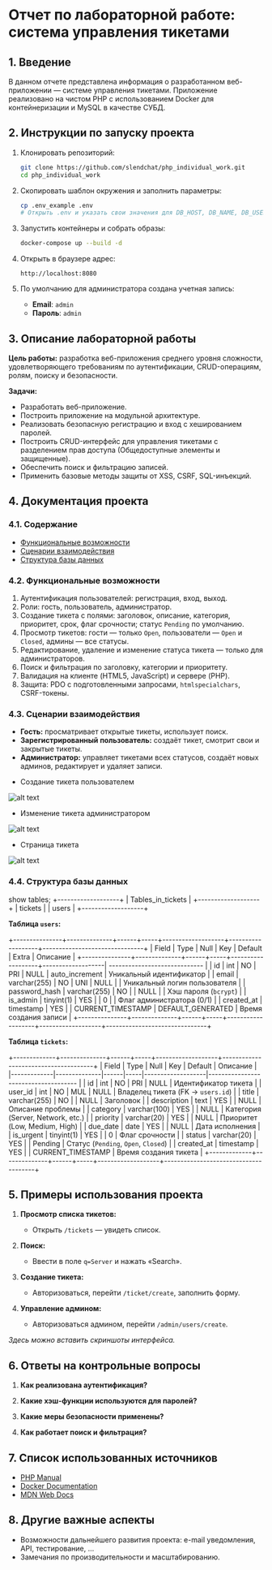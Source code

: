 # Отчет по лабораторной работе: система управления тикетами

## 1. Введение

В данном отчете представлена информация о разработанном веб-приложении — системе управления тикетами. Приложение реализовано на чистом PHP с использованием Docker для контейнеризации и MySQL в качестве СУБД.

## 2. Инструкции по запуску проекта

1. Клонировать репозиторий:

   ```bash
   git clone https://github.com/slendchat/php_individual_work.git
   cd php_individual_work
   ```
2. Скопировать шаблон окружения и заполнить параметры:

   ```bash
   cp .env_example .env
   # Открыть .env и указать свои значения для DB_HOST, DB_NAME, DB_USER, DB_PASS
   ```
3. Запустить контейнеры и собрать образы:

   ```bash
   docker-compose up --build -d
   ```
4. Открыть в браузере адрес:

   ```text
   http://localhost:8080
   ```
5. По умолчанию для администратора создана учетная запись:

   * **Email**: `admin`
   * **Пароль**: `admin`

## 3. Описание лабораторной работы

**Цель работы:** разработка веб-приложения среднего уровня сложности, удовлетворяющего требованиям по аутентификации, CRUD-операциям, ролям, поиску и безопасности.

**Задачи:**

* Разработать веб-приложение.
* Построить приложение на модульной архитектуре.
* Реализовать безопасную регистрацию и вход с хешированием паролей.
* Построить CRUD-интерфейс для управления тикетами с разделением прав доступа (Общедоступные элементы и защищенные).
* Обеспечить поиск и фильтрацию записей.
* Применить базовые методы защиты от XSS, CSRF, SQL-инъекций.

## 4. Документация проекта

### 4.1. Содержание

* [Функциональные возможности](#41-функциональные-возможности)
* [Сценарии взаимодействия](#42-сценарии-взаимодействия)
* [Структура базы данных](#43-структура-базы-данных)

### 4.2. Функциональные возможности

1. Аутентификация пользователей: регистрация, вход, выход.
2. Роли: гость, пользователь, администратор.
3. Создание тикета с полями: заголовок, описание, категория, приоритет, срок, флаг срочности; статус `Pending` по умолчанию.
4. Просмотр тикетов: гости — только `Open`, пользователи — `Open` и `Closed`, админы — все статусы.
5. Редактирование, удаление и изменение статуса тикета — только для администраторов.
6. Поиск и фильтрация по заголовку, категории и приоритету.
7. Валидация на клиенте (HTML5, JavaScript) и сервере (PHP).
8. Защита: PDO с подготовленными запросами, `htmlspecialchars`, CSRF-токены.

### 4.3. Сценарии взаимодействия

* **Гость:** просматривает открытые тикеты, использует поиск.
* **Зарегистрированный пользователь:** создаёт тикет, смотрит свои и закрытые тикеты.
* **Администратор:** управляет тикетами всех статусов, создаёт новых админов, редактирует и удаляет записи.

- Создание тикета пользователем

![alt text](img/ticket_creation.png)

- Изменение тикета администратором

![alt text](img/ticket_editing.png)

- Страница тикета

![alt text](img/ticket_show.png)

### 4.4. Структура базы данных

show tables;
+-------------------+
| Tables_in_tickets |
+-------------------+
| tickets           |
| users             |
+-------------------+

**Таблица `users`:**

+---------------+--------------+------+-----+-------------------+-------------------+-------------------------------+
| Field         | Type         | Null | Key | Default           | Extra             | Описание                      |
+---------------+--------------+------+-----+-------------------+-------------------| ----------------------------- |
| id            | int          | NO   | PRI | NULL              | auto_increment    | Уникальный идентификатор      |
| email         | varchar(255) | NO   | UNI | NULL              |                   | Уникальный логин пользователя |
| password_hash | varchar(255) | NO   |     | NULL              |                   | Хэш пароля (`bcrypt`)         |
| is_admin      | tinyint(1)   | YES  |     | 0                 |                   | Флаг администратора (0/1)     |
| created_at    | timestamp    | YES  |     | CURRENT_TIMESTAMP | DEFAULT_GENERATED | Время создания записи         |
+---------------+--------------+------+-----+-------------------+-------------------+-------------------------------+

**Таблица `tickets`:**

+-------------+--------------+------+-----+-------------------+--------------------------------------+
| Field       | Type         | Null | Key | Default           | Описание                             |
|-------------|--------------|------|-----|-------------------|------------------------------------- |
| id          | int          | NO   | PRI | NULL              | Идентификатор тикета                 |
| user_id     | int          | NO   | MUL | NULL              | Владелец тикета (FK → `users.id`)    |
| title       | varchar(255) | NO   |     | NULL              | Заголовок                            |
| description | text         | YES  |     | NULL              | Описание проблемы                    |
| category    | varchar(100) | YES  |     | NULL              | Категория (Server, Network, etc.)    |
| priority    | varchar(20)  | YES  |     | NULL              | Приоритет (Low, Medium, High)        |
| due_date    | date         | YES  |     | NULL              | Дата исполнения                      |
| is_urgent   | tinyint(1)   | YES  |     | 0                 | Флаг срочности                       |
| status      | varchar(20)  | YES  |     | Pending           | Статус (`Pending`, `Open`, `Closed`) |
| created_at  | timestamp    | YES  |     | CURRENT_TIMESTAMP | Время создания тикета                |
+-------------+--------------+------+-----+-------------------+--------------------------------------+

## 5. Примеры использования проекта

1. **Просмотр списка тикетов:**

   * Открыть `/tickets` — увидеть список.
2. **Поиск:**

   * Ввести в поле `q=Server` и нажать «Search».
3. **Создание тикета:**

   * Авторизоваться, перейти `/ticket/create`, заполнить форму.
4. **Управление админом:**

   * Авторизоваться админом, перейти `/admin/users/create`.

*Здесь можно вставить скриншоты интерфейса.*

## 6. Ответы на контрольные вопросы

1. **Как реализована аутентификация?**

   <!-- Ваш ответ -->

2. **Какие хэш-функции используются для паролей?**

   <!-- Ваш ответ -->

3. **Какие меры безопасности применены?**

   <!-- Ваш ответ -->

4. **Как работает поиск и фильтрация?**

   <!-- Ваш ответ -->

## 7. Список использованных источников

* [PHP Manual](https://www.php.net/manual/)
* [Docker Documentation](https://docs.docker.com/)
* [MDN Web Docs](https://developer.mozilla.org/)

## 8. Другие важные аспекты

* Возможности дальнейшего развития проекта: e-mail уведомления, API, тестирование, …
* Замечания по производительности и масштабированию.
